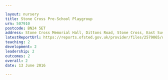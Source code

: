 ```yaml
---

layout: nursery
title: Stone Cross Pre-School Playgroup
urn: 507910
postcode: BN24 5ET
address: Stone Cross Memorial Hall, Dittons Road, Stone Cross, East Sussex, BN24 5ET
latestReportUrl: https://reports.ofsted.gov.uk/provider/files/2579065/urn/507910.pdf
teaching: 2
development: 2
leadership: 2
outcomes: 2
overall: 2
date: 13 June 2016

---
```

